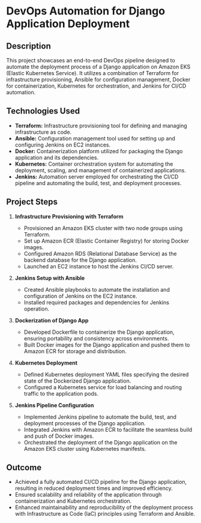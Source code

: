 # DevOps Automation for Django Application Deployment


## Description
This project showcases an end-to-end DevOps pipeline designed to automate the deployment process of a Django application on Amazon EKS (Elastic Kubernetes Service). It utilizes a combination of Terraform for infrastructure provisioning, Ansible for configuration management, Docker for containerization, Kubernetes for orchestration, and Jenkins for CI/CD automation.

## Technologies Used

- **Terraform:** Infrastructure provisioning tool for defining and managing infrastructure as code.
- **Ansible:** Configuration management tool used for setting up and configuring Jenkins on EC2 instances.
- **Docker:** Containerization platform utilized for packaging the Django application and its dependencies.
- **Kubernetes:** Container orchestration system for automating the deployment, scaling, and management of containerized applications.
- **Jenkins:** Automation server employed for orchestrating the CI/CD pipeline and automating the build, test, and deployment processes.

## Project Steps

1. **Infrastructure Provisioning with Terraform**
   - Provisioned an Amazon EKS cluster with two node groups using Terraform.
   - Set up Amazon ECR (Elastic Container Registry) for storing Docker images.
   - Configured Amazon RDS (Relational Database Service) as the backend database for the Django application.
   - Launched an EC2 instance to host the Jenkins CI/CD server.

2. **Jenkins Setup with Ansible**
   - Created Ansible playbooks to automate the installation and configuration of Jenkins on the EC2 instance.
   - Installed required packages and dependencies for Jenkins operation.

3. **Dockerization of Django App**
   - Developed Dockerfile to containerize the Django application, ensuring portability and consistency across environments.
   - Built Docker images for the Django application and pushed them to Amazon ECR for storage and distribution.

4. **Kubernetes Deployment**
   - Defined Kubernetes deployment YAML files specifying the desired state of the Dockerized Django application.
   - Configured a Kubernetes service for load balancing and routing traffic to the application pods.

5. **Jenkins Pipeline Configuration**
   - Implemented Jenkins pipeline to automate the build, test, and deployment processes of the Django application.
   - Integrated Jenkins with Amazon ECR to facilitate the seamless build and push of Docker images.
   - Orchestrated the deployment of the Django application on the Amazon EKS cluster using Kubernetes manifests.

## Outcome

- Achieved a fully automated CI/CD pipeline for the Django application, resulting in reduced deployment times and improved efficiency.
- Ensured scalability and reliability of the application through containerization and Kubernetes orchestration.
- Enhanced maintainability and reproducibility of the deployment process with Infrastructure as Code (IaC) principles using Terraform and Ansible.


